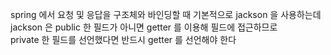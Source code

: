 spring 에서 요청 및 응답을 구조체와 바인딩할 때 기본적으로 jackson 을 사용하는데  
jackson 은 public 한 필드가 아니면 getter 를 이용해 필드에 접근하므로  
private 한 필드를 선언했다면 반드시 getter 를 선언해야 한다